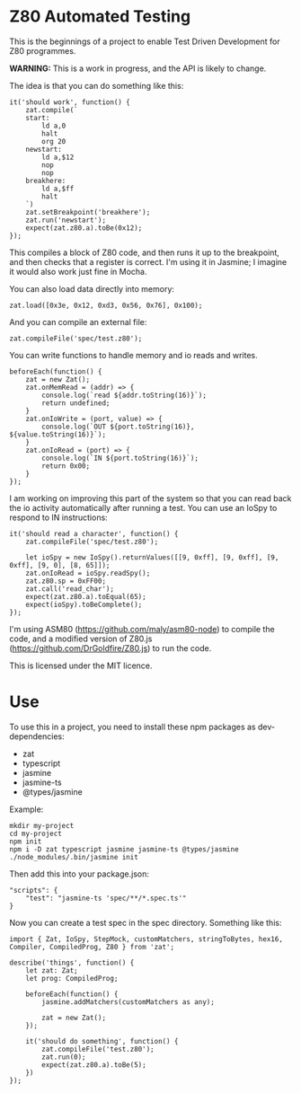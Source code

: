 Z80 Automated Testing
=====================

This is the beginnings of a project to enable Test Driven Development
for Z80 programmes.

**WARNING:** This is a work in progress, and the API is likely to change.

The idea is that you can do something like this:

    it('should work', function() {
        zat.compile(`
        start:
            ld a,0
            halt
            org 20
        newstart:
            ld a,$12
            nop
            nop
        breakhere:
            ld a,$ff
            halt
        `)
        zat.setBreakpoint('breakhere');
        zat.run('newstart');
        expect(zat.z80.a).toBe(0x12);
    });

This compiles a block of Z80 code, and then runs it up to the breakpoint, and then checks that a register is correct. I'm using it in Jasmine; I imagine it would also work just fine in Mocha.

You can also load data directly into memory:

    zat.load([0x3e, 0x12, 0xd3, 0x56, 0x76], 0x100);

And you can compile an external file:

    zat.compileFile('spec/test.z80');

You can write functions to handle memory and io reads and writes.

    beforeEach(function() {
        zat = new Zat();
        zat.onMemRead = (addr) => {
            console.log(`read ${addr.toString(16)}`);
            return undefined;
        }
        zat.onIoWrite = (port, value) => {
            console.log(`OUT ${port.toString(16)}, ${value.toString(16)}`);
        }
        zat.onIoRead = (port) => {
            console.log(`IN ${port.toString(16)}`);
            return 0x00;
        }
    });

I am working on improving this part
of the system so that you can read back the io activity automatically after running a test. You can
use an IoSpy to respond to IN instructions:

    it('should read a character', function() {
        zat.compileFile('spec/test.z80');

        let ioSpy = new IoSpy().returnValues([[9, 0xff], [9, 0xff], [9, 0xff], [9, 0], [8, 65]]);
        zat.onIoRead = ioSpy.readSpy();
        zat.z80.sp = 0xFF00;
        zat.call('read_char');
        expect(zat.z80.a).toEqual(65);
        expect(ioSpy).toBeComplete();
    });

I'm using ASM80 (https://github.com/maly/asm80-node) to compile the code, and a modified version
of Z80.js (https://github.com/DrGoldfire/Z80.js) to run the code.

This is licensed under the MIT licence.

Use
===

To use this in a project, you need to install these npm packages as dev-dependencies:
 
 * zat
 * typescript
 * jasmine
 * jasmine-ts
 * @types/jasmine

Example:

```
mkdir my-project
cd my-project
npm init
npm i -D zat typescript jasmine jasmine-ts @types/jasmine
./node_modules/.bin/jasmine init
```
Then add this into your package.json:
```
"scripts": {
    "test": "jasmine-ts 'spec/**/*.spec.ts'"
}
```
Now you can create a test spec in the spec directory. Something like this:
```
import { Zat, IoSpy, StepMock, customMatchers, stringToBytes, hex16, Compiler, CompiledProg, Z80 } from 'zat';

describe('things', function() {
    let zat: Zat;
    let prog: CompiledProg;

    beforeEach(function() {
        jasmine.addMatchers(customMatchers as any);

        zat = new Zat();
    });

    it('should do something', function() {
        zat.compileFile('test.z80');
        zat.run(0);
        expect(zat.z80.a).toBe(5);
    })
});
```
